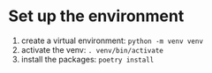 # Set up the environment
1. create a virtual environment: `python -m venv venv`
2. activate the venv: `. venv/bin/activate`
3. install the packages: `poetry install`
